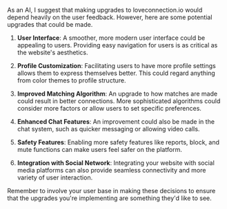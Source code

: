 As an AI, I suggest that making upgrades to loveconnection.io would depend heavily on the user feedback. However, here are some potential upgrades that could be made.

1. **User Interface**: A smoother, more modern user interface could be appealing to users. Providing easy navigation for users is as critical as the website's aesthetics.

2. **Profile Customization**: Facilitating users to have more profile settings allows them to express themselves better. This could regard anything from color themes to profile structure.

3. **Improved Matching Algorithm**: An upgrade to how matches are made could result in better connections. More sophisticated algorithms could consider more factors or allow users to set specific preferences.

4. **Enhanced Chat Features**: An improvement could also be made in the chat system, such as quicker messaging or allowing video calls.

5. **Safety Features**: Enabling more safety features like reports, block, and mute functions can make users feel safer on the platform.
   
6. **Integration with Social Network**: Integrating your website with social media platforms can also provide seamless connectivity and more variety of user interaction.

Remember to involve your user base in making these decisions to ensure that the upgrades you're implementing are something they'd like to see.